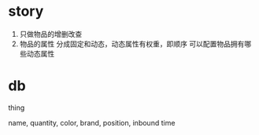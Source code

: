 # story

1. 只做物品的增删改查
2. 物品的属性
分成固定和动态，动态属性有权重，即顺序
可以配置物品拥有哪些动态属性

# db
thing

name, quantity,
color, brand,
position,
inbound time
